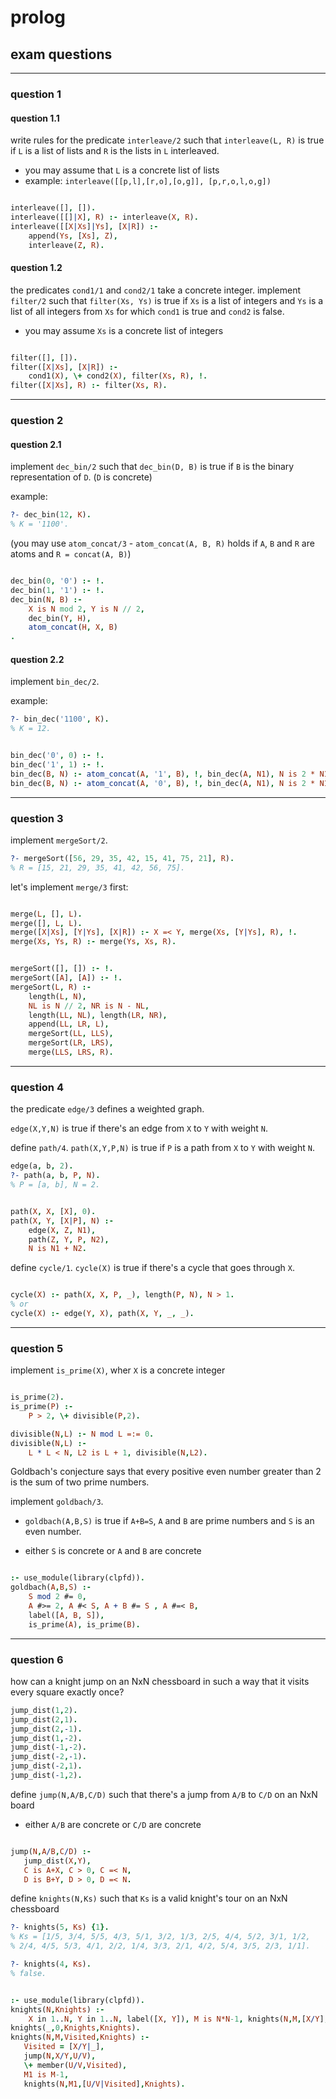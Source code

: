 # prolog

## exam questions

---

### question 1

<!--vert-->

#### question 1.1

write rules for the predicate `interleave/2` such that `interleave(L, R)` is true if `L` is a list of lists and `R` is the lists in `L` interleaved.

* you may assume that `L` is a concrete list of lists
* example: `interleave([[p,l],[r,o],[o,g]], [p,r,o,l,o,g])`

<!--vert-->

```prolog
```
<!-- .element: data-thebe-executable-prolog data-language="text/x-prolog" -->

<!--vert-->

```prolog
interleave([], []).
interleave([[]|X], R) :- interleave(X, R).
interleave([[X|Xs]|Ys], [X|R]) :-
    append(Ys, [Xs], Z),
    interleave(Z, R).
```
<!-- .element: data-thebe-executable-prolog data-language="text/x-prolog" -->

<!--vert-->

#### question 1.2

the predicates `cond1/1` and `cond2/1` take a concrete integer. implement `filter/2` such that `filter(Xs, Ys)` is true if `Xs` is a list of integers and `Ys` is a list of all integers from `Xs` for which `cond1` is true and `cond2` is false.

* you may assume `Xs` is a concrete list of integers

<!--vert-->

```prolog
```
<!-- .element: data-thebe-executable-prolog data-language="text/x-prolog" -->

<!--vert-->

```prolog
filter([], []).
filter([X|Xs], [X|R]) :-
    cond1(X), \+ cond2(X), filter(Xs, R), !.
filter([X|Xs], R) :- filter(Xs, R).
```
<!-- .element: data-thebe-executable-prolog data-language="text/x-prolog" -->

---

### question 2

<!--vert-->

#### question 2.1

implement `dec_bin/2` such that `dec_bin(D, B)` is true if `B` is the binary representation of `D`. (`D` is concrete)

example:

```prolog
?- dec_bin(12, K).
% K = '1100'.
```
<!-- .element: data-thebe-executable-prolog data-language="text/x-prolog" -->

(you may use `atom_concat/3` - `atom_concat(A, B, R)` holds if `A`, `B` and `R` are atoms and `R = concat(A, B)`)

<!--vert-->

```prolog
```
<!-- .element: data-thebe-executable-prolog data-language="text/x-prolog" -->

<!--vert-->

```prolog
dec_bin(0, '0') :- !.
dec_bin(1, '1') :- !.
dec_bin(N, B) :-
    X is N mod 2, Y is N // 2,
    dec_bin(Y, H),
    atom_concat(H, X, B)
.
```
<!-- .element: data-thebe-executable-prolog data-language="text/x-prolog" -->

<!--vert-->

#### question 2.2

implement `bin_dec/2`.

example:

```prolog
?- bin_dec('1100', K).
% K = 12.
```
<!-- .element: data-thebe-executable-prolog data-language="text/x-prolog" -->

<!--vert-->

```prolog
```
<!-- .element: data-thebe-executable-prolog data-language="text/x-prolog" -->

<!--vert-->

```prolog
bin_dec('0', 0) :- !.
bin_dec('1', 1) :- !.
bin_dec(B, N) :- atom_concat(A, '1', B), !, bin_dec(A, N1), N is 2 * N1 + 1.
bin_dec(B, N) :- atom_concat(A, '0', B), !, bin_dec(A, N1), N is 2 * N1.
```
<!-- .element: data-thebe-executable-prolog data-language="text/x-prolog" -->

---

### question 3

implement `mergeSort/2`.

```prolog
?- mergeSort([56, 29, 35, 42, 15, 41, 75, 21], R).
% R = [15, 21, 29, 35, 41, 42, 56, 75].
```
<!-- .element: data-thebe-executable-prolog data-language="text/x-prolog" -->

<!--vert-->

let's implement `merge/3` first:

```prolog
```
<!-- .element: data-thebe-executable-prolog data-language="text/x-prolog" -->

<!--vert-->

```prolog
merge(L, [], L).
merge([], L, L).
merge([X|Xs], [Y|Ys], [X|R]) :- X =< Y, merge(Xs, [Y|Ys], R), !.
merge(Xs, Ys, R) :- merge(Ys, Xs, R).
```
<!-- .element: data-thebe-executable-prolog data-language="text/x-prolog" -->

<!--vert-->

```prolog
```
<!-- .element: data-thebe-executable-prolog data-language="text/x-prolog" -->

<!--vert-->

```prolog
mergeSort([], []) :- !.
mergeSort([A], [A]) :- !.
mergeSort(L, R) :-
    length(L, N),
    NL is N // 2, NR is N - NL,
    length(LL, NL), length(LR, NR),
    append(LL, LR, L),
    mergeSort(LL, LLS),
    mergeSort(LR, LRS),
    merge(LLS, LRS, R).
```
<!-- .element: data-thebe-executable-prolog data-language="text/x-prolog" -->

---

### question 4

the predicate `edge/3` defines a weighted graph.

`edge(X,Y,N)` is true if there's an edge from `X` to `Y` with weight `N`.

define `path/4`. `path(X,Y,P,N)` is true if `P` is a path from `X` to `Y` with weight `N`.

```prolog
edge(a, b, 2).
?- path(a, b, P, N).
% P = [a, b], N = 2.
```
<!-- .element: data-thebe-executable-prolog data-language="text/x-prolog" -->

<!--vert-->

```prolog
```
<!-- .element: data-thebe-executable-prolog data-language="text/x-prolog" -->

<!--vert-->

```prolog
path(X, X, [X], 0).
path(X, Y, [X|P], N) :-
    edge(X, Z, N1),
    path(Z, Y, P, N2),
    N is N1 + N2.
```
<!-- .element: data-thebe-executable-prolog data-language="text/x-prolog" -->

<!--vert-->

define `cycle/1`. `cycle(X)` is true if there's a cycle that goes through `X`.

```prolog
```
<!-- .element: data-thebe-executable-prolog data-language="text/x-prolog" -->

<!--vert-->

```prolog
cycle(X) :- path(X, X, P, _), length(P, N), N > 1.
% or
cycle(X) :- edge(Y, X), path(X, Y, _, _).
```
<!-- .element: data-thebe-executable-prolog data-language="text/x-prolog" -->

---

### question 5

implement `is_prime(X)`, wher `X` is a concrete integer

```prolog
```
<!-- .element: data-thebe-executable-prolog data-language="text/x-prolog" -->

<!--vert-->

```prolog
is_prime(2).
is_prime(P) :-
    P > 2, \+ divisible(P,2).  

divisible(N,L) :- N mod L =:= 0.
divisible(N,L) :-
    L * L < N, L2 is L + 1, divisible(N,L2).
```
<!-- .element: data-thebe-executable-prolog data-language="text/x-prolog" -->

<!--vert-->

Goldbach's conjecture says that every positive even number greater than 2 is the sum of two prime numbers.

<!--vert-->

implement `goldbach/3`.

* `goldbach(A,B,S)` is true if `A+B=S`, `A` and `B` are prime numbers and `S` is an even number.

* either `S` is concrete or `A` and `B` are concrete

<!--vert-->

```prolog
```
<!-- .element: data-thebe-executable-prolog data-language="text/x-prolog" -->

<!--vert-->

```prolog
:- use_module(library(clpfd)).
goldbach(A,B,S) :-
	S mod 2 #= 0,
    A #>= 2, A #< S, A + B #= S , A #=< B,
    label([A, B, S]),
    is_prime(A), is_prime(B).
```
<!-- .element: data-thebe-executable-prolog data-language="text/x-prolog" -->

---

### question 6

how can a knight jump on an NxN chessboard in such a way that it visits every square exactly once?

<!--vert-->

```prolog
jump_dist(1,2).
jump_dist(2,1).
jump_dist(2,-1).
jump_dist(1,-2).
jump_dist(-1,-2).
jump_dist(-2,-1).
jump_dist(-2,1).
jump_dist(-1,2).
```
<!-- .element: data-thebe-executable-prolog data-language="text/x-prolog" -->

<!--vert-->

define `jump(N,A/B,C/D)` such that there's a jump from `A/B` to `C/D` on an NxN board

* either `A/B` are concrete or `C/D` are concrete

```prolog
```
<!-- .element: data-thebe-executable-prolog data-language="text/x-prolog" -->

<!--vert-->

```prolog
jump(N,A/B,C/D) :- 
   jump_dist(X,Y), 
   C is A+X, C > 0, C =< N,
   D is B+Y, D > 0, D =< N.
```
<!-- .element: data-thebe-executable-prolog data-language="text/x-prolog" -->

<!--vert-->

define `knights(N,Ks)` such that `Ks` is a valid knight's tour on an NxN chessboard

```prolog
?- knights(5, Ks) {1}.
% Ks = [1/5, 3/4, 5/5, 4/3, 5/1, 3/2, 1/3, 2/5, 4/4, 5/2, 3/1, 1/2,
% 2/4, 4/5, 5/3, 4/1, 2/2, 1/4, 3/3, 2/1, 4/2, 5/4, 3/5, 2/3, 1/1].

?- knights(4, Ks).
% false.
```
<!-- .element: data-thebe-executable-prolog data-language="text/x-prolog" -->

<!--vert-->

```prolog
```
<!-- .element: data-thebe-executable-prolog data-language="text/x-prolog" -->

<!--vert-->

```prolog
:- use_module(library(clpfd)).
knights(N,Knights) :-
    X in 1..N, Y in 1..N, label([X, Y]), M is N*N-1, knights(N,M,[X/Y],Knights).
knights(_,0,Knights,Knights).
knights(N,M,Visited,Knights) :-
   Visited = [X/Y|_],
   jump(N,X/Y,U/V),
   \+ member(U/V,Visited),
   M1 is M-1,
   knights(N,M1,[U/V|Visited],Knights).
```
<!-- .element: data-thebe-executable-prolog data-language="text/x-prolog" -->
